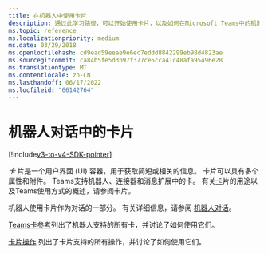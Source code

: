 ```yaml
---
title: 在机器人中使用卡片
description: 通过此学习路径，可以开始使用卡片，以及如何在Microsoft Teams中的机器人消息中使用它们。
ms.topic: reference
ms.localizationpriority: medium
ms.date: 03/29/2018
ms.openlocfilehash: cd9ead59eeae9e6ec7eddd8842299eb98d4823ae
ms.sourcegitcommit: ca84b5fe5d3b97f377ce5cca41c48afa95496e28
ms.translationtype: MT
ms.contentlocale: zh-CN
ms.lasthandoff: 06/17/2022
ms.locfileid: "66142764"
---
```

# <a name="cards-in-bot-conversations"></a>机器人对话中的卡片

[!include[v3-to-v4-SDK-pointer](~/includes/v3-to-v4-pointer-bots.md)]

*卡* 片是一个用户界面 (UI) 容器，用于获取简短或相关的信息。 卡片可以具有多个属性和附件。 Teams支持机器人、连接器和消息扩展中的卡。 有关[卡](~/task-modules-and-cards/what-are-cards.md)片的用途以及Teams使用方式的概述，请参阅卡片。

机器人使用卡片作为对话的一部分。 有关详细信息，请参阅 [机器人对话](~/resources/bot-v3/bot-conversations/bots-conversations.md)。

[Teams卡参考](~/task-modules-and-cards/cards/cards-reference.md)列出了机器人支持的所有卡，并讨论了如何使用它们。

[卡片操作](~/task-modules-and-cards/cards/cards-actions.md) 列出了卡片支持的所有操作，并讨论了如何使用它们。
